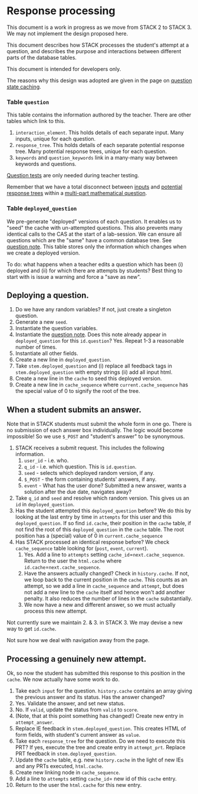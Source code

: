 # Response processing

This document is a work in progress as we move from STACK 2 to STACK 3.  We may not implement the design proposed here.

This document describes how STACK processes the student's attempt at a question, and describes the purpose and 
interactions between different parts of the database tables.

This document is intended for developers only.  

The reasons why this design was adopted are given in the page on [question state caching](Question_state_caching.md).

### Table `question`

This table contains the information authored by the teacher.   There are other tables which link to this.

1. `interaction_element`.  This holds details of each separate input.  Many inputs, unique for each question.
2. `response_tree`.  This holds details of each separate potential response tree.  Many potential response trees, unique for each question.
3. `keywords` and `question_keywords` link in a many-many way between keywords and questions.

[Question tests](../Authoring/Testing.md) are only needed during teacher testing.

Remember that we have a total disconnect between [inputs](../Authoring/Inputs.md)
and [potential response trees](../Authoring/Potential_response_trees.md) within a [multi-part mathematical question](../Authoring/Multi-part_mathematical_questions.md).


### Table `deployed_question`

We pre-generate "deployed" versions of each question.  It enables us to "seed" the cache with un-attempted questions.  This also prevents many identical calls to the CAS
at the start of a lab-session.   We can ensure all questions which are the "same" have a common database tree.  See [question note](../Authoring/Question_note.md).  This table stores only the information which changes when we create a deployed version.

To do:  what happens when a teacher edits a question which has been (i) deployed and (ii) for which there are attempts by students?  Best thing to start with is issue a warning and force a "save as new".

## Deploying a question.

1. Do we have any random variables?  If not, just create a singleton question.
2. Generate a new `seed`.
3. Instantiate the question variables.
4. Instantiate the [question note](../Authoring/Question_note.md).  Does this note already appear in `deployed_question` for this `id.question`? Yes. Repeat 1-3 a reasonable number of times. 
5. Instantiate all other fields.
6. Create a new line in `deployed_question`.
7. Take `stem.deployed_question` and (i) replace all feedback tags in `stem.deployed_question` with empty strings (ii) add all input html.
8. Create a new line in the `cache` to seed this deployed version.
9. Create a new line in `cache_sequence` where `current.cache_sequence` has the special value of 0 to signify the root of the tree.

## When a student submits an answer.

Note that in STACK students must submit the whole form in one go.  There is no submission of each answer box individually.  The logic would become impossible!
So we use `$_POST` and "student's answer" to be synonymous. 

1. STACK receives a submit request.  This includes the following information.
    1. `user_id` - i.e. who.
    2. `q_id`    - i.e. which question. This is `id.question`.
    3. `seed`    - selects which deployed random version, if any.
    4. `$_POST`  - the form containing students' answers, if any.
    5. `event`   - What has the user done? Submitted a new answer, wants a solution after the due date, navigates away?
2. Take `q_id` and `seed` and resolve which random version.  This gives us an `id` in `deployed_question`.
3. Has the student attempted this `deployed_question` before?  We do this by looking at the last entry by time in `attempts` for this user and this `deployed_question`.
   If so find `id.cache`, their position in the `cache` table, if not find the root of this `deployed_question` in the `cache` table.
   The root position has a (special) value of 0 in `current.cache_sequence`
4. Has STACK processed an identical response before?  We check `cache_sequence` table looking for (`post`, `event`, `current`).
   1. Yes.  Add a line to `attempts` setting `cache_id`=`next.cache_sequence`.  Return to the user the `html.cache` where `id.cache`=`next.cache_sequence`.
   2. Have the answers actually changed? Check in `history.cache`. If not, we loop back to the current position in the `cache`.  This counts as an attempt, so we add a line in `cache_sequence` and `attempt`, but does not add a new line to the `cache` itself and hence won't add another penalty.  It also reduces the number of lines in the `cache` substantially.
   3. We now have a new and different answer, so we must actually process this new attempt.

Not currently sure we maintain 2. & 3. in STACK 3.  We may devise a new way to get `id.cache`. 

Not sure how we deal with navigation away from the page. 

## Processing a genuinely new attempt.

Ok, so now the student has submitted this response to this position in the `cache`.  We now actually have some work to do.

1. Take each `input` for the question.  `history.cache` contains an array giving the previous answer and its status.  Has the answer changed?
  1. Yes.  Validate the answer, and set new status.
  2. No.   If `valid`, update the status from `valid` to `score`.
  3. (Note, that at this point something has changed!)  Create new entry in `attempt_answer`.
  3. Replace IE feedback in `stem.deployed_question`.   This creates HTML of form fields, with student's current answer as `value`.
2. Take each `response_tree` for the question.  Do we need to execute this PRT?
   If yes, execute the tree and create entry in `attempt_prt`. Replace PRT feedback in `stem.deployed_question`.
3. Update the `cache` table, e.g. new `history.cache` in the light of new IEs and any PRTs executed, `html.cache`.
4. Create new linking node in `cache_sequence`.
5. Add a line to `attempts` setting `cache_id`= new id of this `cache` entry.
6. Return to the user the `html.cache` for this new entry.

